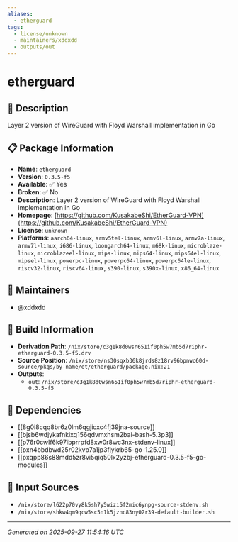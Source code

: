 ```yaml
---
aliases:
  - etherguard
tags:
  - license/unknown
  - maintainers/xddxdd
  - outputs/out
---
```


# etherguard

## 📝 Description

Layer 2 version of WireGuard with Floyd Warshall implementation in Go

## 📋 Package Information

- **Name**: `etherguard`
- **Version**: `0.3.5-f5`
- **Available**: ✅ Yes
- **Broken**: ✅ No
- **Description**: Layer 2 version of WireGuard with Floyd Warshall implementation in Go
- **Homepage**: [https://github.com/KusakabeShi/EtherGuard-VPN](https://github.com/KusakabeShi/EtherGuard-VPN)
- **License**: `unknown`
- **Platforms**: `aarch64-linux`, `armv5tel-linux`, `armv6l-linux`, `armv7a-linux`, `armv7l-linux`, `i686-linux`, `loongarch64-linux`, `m68k-linux`, `microblaze-linux`, `microblazeel-linux`, `mips-linux`, `mips64-linux`, `mips64el-linux`, `mipsel-linux`, `powerpc-linux`, `powerpc64-linux`, `powerpc64le-linux`, `riscv32-linux`, `riscv64-linux`, `s390-linux`, `s390x-linux`, `x86_64-linux`
## 👥 Maintainers

- @xddxdd


## 🔧 Build Information

- **Derivation Path**: `/nix/store/c3g1k8d0wsn651if0ph5w7mb5d7riphr-etherguard-0.3.5-f5.drv`
- **Source Position**: `/nix/store/ns30sqxb36k8jrds8z18rv96bpnwc60d-source/pkgs/by-name/et/etherguard/package.nix:21`
- **Outputs**:
  - `out`:  `/nix/store/c3g1k8d0wsn651if0ph5w7mb5d7riphr-etherguard-0.3.5-f5`

## 🔗 Dependencies

- [[8g0i8cqq8br6z0lm6qgjicxc4fj39jna-source]]
- [[bjsb6wdjykafnkixq156qdvmxhsm2bai-bash-5.3p3]]
- [[p76r0cwlf6k97ibprrpfd8xw0r8wc3nx-stdenv-linux]]
- [[pxn4bbdbwd25r02kvp7a1jp3fjykrb65-go-1.25.0]]
- [[pxqpp86s88mdd5zr8vi5qiq50lx2yzbj-etherguard-0.3.5-f5-go-modules]]

## 📁 Input Sources

- `/nix/store/l622p70vy8k5sh7y5wizi5f2mic6ynpg-source-stdenv.sh`
- `/nix/store/shkw4qm9qcw5sc5n1k5jznc83ny02r39-default-builder.sh`

---
*Generated on 2025-09-27 11:54:16 UTC*
